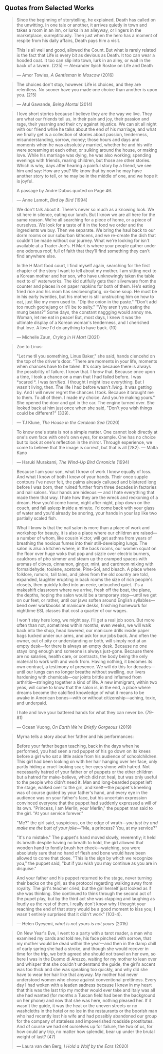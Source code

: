## Quotes from Selected Works

> Since the beginning of storytelling, he explained, Death has called on the unwitting. In one tale or another, it arrives quietly in town and takes a room in an inn, or lurks in an alleyway, or lingers in the marketplace, surreptitously. Then just when the hero has a moment of respite from his daily affairs, Death pays him a visit. 
> 
> This is all well and good, allowed the Count. But what is rarely related is the fact that Life is every bit as devious as Death. It too can wear a hooded coat. It too can slip into town, lurk in an alley, or wait in the back of a tavern. (225) — Alexander Ilyich Rostov on Life and Death
>
> — Amor Towles, *A Gentleman in Moscow* (2016)

> The choices don't stop, however. Life is choices, and they are relentless. No sooner have you made one choice than another is upon you. (215)
>
> — Atul Gawande, *Being Mortal* (2014)

> I love short stories because I believe they are the way we live. They are what our friends tell us, in their pain and joy, their passion and rage, their yearning and their cry against injustice. We can sit all night with our friend while he talks about the end of his marriage, and what we finally get is a collection of stories about passion, tenderness, misunderstanding, sorrow, money; those hours and days and moments when he was absolutely married, whether he and his wife were screaming at each other, or sulking around the house, or making love. While his marriage was dying, he was also working; spending evenings with friends, rearing children, but those are other stories. Which is why, days after hearing a painful story by a friend, we see him and say: How are you? We know that by now he may have another story to tell, or he may be in the middle of one, and we hope it is joyful. 
>
> A passage by Andre Dubus quoted on Page 46. 
>
> — Anne Lamott, *Bird by Bird* (1994)

> We don't talk about it. There's never so much as a knowing look. We sit here in silence, eating our lunch. But I know we are all here for the same reason. We're all searching for a piece of home, or a piece of ourselves. We look for a taste of it in the food we order and the ingredients we buy. Then we separate. We bring the haul back to our dorm rooms or our suburban kithcens, and we re-create the dish that couldn't be made without our journey. What we're looking for isn't available at a Trader Joe's. H Mart is where your people gather under one odorous roof, full of faith that they'll find something they can't find anywhere else. 
>
> In the H Mart food court, I find myself again, searching for the first chapter of the story I want to tell about my mother. I am sitting next to a Korean mother and her son, who have unknowingly taken the table next to ol' waterworks. The kid dutifully gets their silverware from the counter and places in on paper napkins for both of them. He's eating fried rice and his mom has seoloeongtang, ox-bone soup. He must be in his early twenties, but his mother is still unstructing him on how to eat, just like my mom used to. "Dip the onion in the paste." "Don't add too much gochujang or it'll be to salty." "Why aren't you eating the mung beans?" Some days, the constant naggging would annoy me. Woman, let me eat in peace! But, most days, I knew it was the ultimate display of a Korean woman's tenderness, and I cherished that love. A love I'd do anything to have back. (10)
>
> — Michelle Zaun, *Crying in H Mart* (2021)

> Zoe to Linus:
>
> "Let me tll you something, Linus Baker," she said, hands clencehd on the top of the driver's door. "There are moments in your life, moments when chances have to be taken. It's scary because there is always the possibility of failure. I know that. I *know* that. Because once upon a time, I took a chance on a man that I had failed before. I was *scared *. I was *terrified*. I thought I might lose everything. But I wasn't living, then. The life I had before wasn't *living*. It was getting by. And I will never regret the chances I took. Because it brought me to them. To all of them. I made my choice. And you're making yours." She opened the door and got in the car. The engine turned over. She looked back at him just once when she said, "Don't you wish things could be different?" (339).
>
>  — TJ Klune, *The House in the Cerulean Sea* (2020)

> To know one's state is not a simple matter. One cannot look directly at one's own face with one's own eyes, for example. One has no choice but to look at one's reflection in the mirror. 
Through experience, we come to believe that the image is correct, but that is all (282). — Malta Kano
> 
> — Haruki Murakami, *The Wind-Up Bird Chronicle* (1994)

> Because I am your son, what I know of work I know equally of loss. And what I know of both I know of your hands. Their once supple contours I've never felt, the palms already callused and blistered long before I was born, then ruined further from three decades in factories and nail salons. Your hands are hideous — and I hate everything that made them that way. I hate how they are the wreck and reckoning of a dream. How you'd come home, night after night, plop down on the couch, and fall asleep inside a minute. I'd come back with your glass of water and you'd already be snoring, your hands in your lap like two partially scaled fish.
>
> What I know is that the nail salon is more than a place of work and workshop for beauty, it is also a place where our children are raised—a number of whom, like cousin Victor, will get asthma from years of breathing the noxious fumes into their still-developing lungs. The salon is also a kitchen where, in the back rooms, our women squat on the floor over huge woks that pop and sizzle over electric burners, cauldrons of pho simmer and steam up the cramped spaces with aromas of cloves, cinnamon, ginger, mint, and cardmom mixing with formaldehyde, toulene, acetone, Pine-Sol, and bleach. A place where folklore, rumors, tall tales, and jokes from the old country are told, expanded, laughter erupting in back rooms the size of rich people's closets, then quickly lulled into an eerie, untouched quiet. It's a makeshift classroom where we arrive, fresh off the boat, the plane, the depths, hoping the salon would be a temporary stop—until we get on our feet, or rather, until our jaws soften around English syllables—bend over workbooks at manicure desks, finishing homework for nighttime ESL classes that cost a quarter of our wages.
>
> I won't stay here long, we might say. I'll get a real job soon. But more often than not, sometimes within months, even weeks, we will walk back into the shop, head lowered, our manicure drills inside paper bags tucked under our arms, and ask for our jobs back. And often the owner, out of pity or understanding or both, will simply nod at an empty desk—for there is always an empty desk. Because no one stays long enough and someone is always just-gone. Because there are no salaries, health care, or contracts, the body being the only material to work with and work from. Having nothing, it becomes its own contract, a testimony of presence. We will do this for decades—until our lungs can no longer breathe without swelling, our livers hardening with chemicals—our joints brittle and inflamed from arthritis—stringing together a kind of life. A new immigrant, within two yeas, will come to know that the salon is, in the end, a place where dreams become the calcified knowledge of what it means to be awake in American bones—with or without citizenship—aching, toxic, and underpaid.
> 
> I hate and love your battered hands for what they can never be. (79-81)
>
> — Ocean Vuong, *On Earth We're Briefly Gorgeous* (2019)

> Myrna tells a story about her father and his performances:
>
> Before your father began teaching, back in the days when he performed, you had seen a rod puppet of his go down on its knees before a girl who sat a little aside from his audience of schoolchildren. This girl had been looking on with her hair hanging over her face, only partly hiding a cruel-looking scar; her eyes shone with hatred. Not necessarily hatred of your father or of puppets or the other children but a hatred for make-believe, which did not heal, but was only useful to the people who didn't need it. Man and long-bearded puppet left the stage, walked over to the girl, and knelt—the puppet's kneeling was of course guided by your father's hand, and every eye in the audience was on your father's face, but his uncertain expression convinced everyone that the puppet had suddenly expressed a will of its own. "Princess, I am Merlin, your Merlin," the puppet man said to the girl. "At your service forever." 
>
> "Me?" the girl said, suspicious, on the edge of wrath—*you just try and make me the butt of your joke*—"Me, a princess? You, at my service?"
>
>"It's no mistake." The puppet's hand moved slowly, reverently; it held its breath despite having no breath to hold, the girl allowed that wooden hand to fondly brush her cheek—watching, you were absolutely sure that no hand of flesh and bone would have been allowed to come that close. "This is the sign by which we recognize you," the puppet said, "but if you wish you may continue as you are in disguise." 
>
> And your father and his puppet returned to the stage, never turning their backs on the girl, as the protocol regarding walking away from royalty. The girl's teacher cried, but the girl herself just looked as if she was thinking. She continued to think through the second act of the pupet play, but by the third act she was clapping and laughing as loudly as the rest of them. I really don't know why I thought your reaching the end of that story would be a good moment to kiss you; I wasn't entirely surprised that it didn't work" (103-4).
> 
> — Helen Oyeyemi, *what is not yours is not yours* (2015)

> On New Year's Eve, I went to a party with a tarot reader, a man who examined my cards and told me, his face pinched with sorrow, that my mother would be dead within the year—and then in the damp chill of early spring she had a stroke, and though she would recover in time for the trip, we both agreed she should not travel on her own, so here I was in the Duomo di Arezzo, waiting for my mother to lean over and whisper that she couldn't understand the guide, the girl's accent was too thick and she was speaking too quickly, and why did she have to wear her hair like that anyway. My mother had never understood women who chose against conventional prettiness. Every day I had woken with a leaden sadness because I knew in my heart that this was the last trip my mother would ever take and Italy was all she had wanted (for months a Tuscan field had been the background on her phone) and now that she was here, nothing pleased her. If it wasn't the guide, it was the heat or the uneven streets or no washcloths in the hotel or no ice in the restaurants or the boorish man who had recently lost his wife and had possibly abandoned our group for the company of stateless and impoverished roadside prostitutes. And of course we had set ourselves up for failure, the two of us, for how could any trip, no matter how splendid, bear up under the brutal weight of last? (47)
> 
> — Laura van den Berg, *I Hold a Wolf by the Ears* (2020)


